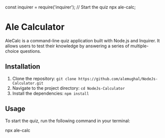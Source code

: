 const inquirer = require('inquirer');
// Start the quiz
npx ale-calc;
# Ale Calculator

AleCalc is a command-line quiz application built with Node.js and Inquirer. It allows users to test their knowledge by answering a series of multiple-choice questions.

## Installation

1. Clone the repository: `git clone https://github.com/alemughal/NodeJs-Calculator.git`
2. Navigate to the project directory: `cd NodeJs-Calculator`
3. Install the dependencies: `npm install`

## Usage

To start the quiz, run the following command in your terminal:

npx ale-calc
